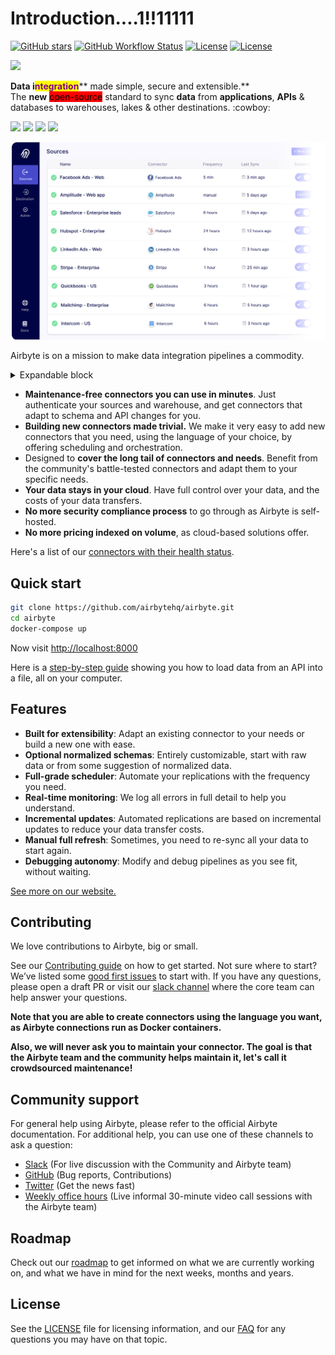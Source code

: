 # Introduction....1!!11111

[![GitHub stars](https://img.shields.io/github/stars/airbytehq/airbyte?style=social\&label=Star\&maxAge=2592000)](https://github.com/airbytehq/airbyte/stargazers/) [![GitHub Workflow Status](https://img.shields.io/github/workflow/status/airbytehq/airbyte/Airbyte%20CI)](https://github.com/airbytehq/airbyte/actions/workflows/gradle.yml) [![License](https://img.shields.io/static/v1?label=license\&message=MIT\&color=brightgreen)](https://github.com/airbytehq/airbyte/tree/a9b1c6c0420550ad5069aca66c295223e0d05e27/LICENSE/README.md) [![License](https://img.shields.io/static/v1?label=license\&message=ELv2\&color=brightgreen)](https://github.com/airbytehq/airbyte/tree/a9b1c6c0420550ad5069aca66c295223e0d05e27/LICENSE/README.md)

![](.gitbook/assets/airbyte\_new\_logo.svg)

**Data i**<mark style="color:purple;">**ntegration**</mark>\*\* made simple, secure and extensible.\*\*\
The **new** <mark style="background-color:red;">open-source</mark> standard to sync **data** from **applications**, **APIs** & databases to warehouses, lakes & other destinations. :cowboy:

[![](.gitbook/assets/deploy\_locally.svg)](deploying-airbyte/local-deployment.md) [![](.gitbook/assets/deploy\_on\_aws.svg)](deploying-airbyte/on-aws-ec2.md) [![](.gitbook/assets/deploy\_on\_gcp.svg)](deploying-airbyte/on-gcp-compute-engine.md) [![](.gitbook/assets/deploy\_on\_k8s.svg)](deploying-airbyte/on-kubernetes.md)

![](.gitbook/assets/airbyte-ui-for-your-integration-pipelines.png)

Airbyte is on a mission to make data integration pipelines a commodity.

<details>

<summary>Expandable block</summary>



</details>

* **Maintenance-free connectors you can use in minutes**. Just authenticate your sources and warehouse, and get connectors that adapt to schema and API changes for you.
* **Building new connectors made trivial.** We make it very easy to add new connectors that you need, using the language of your choice, by offering scheduling and orchestration.
* Designed to **cover the long tail of connectors and needs**. Benefit from the community's battle-tested connectors and adapt them to your specific needs.
* **Your data stays in your cloud**. Have full control over your data, and the costs of your data transfers.
* **No more security compliance process** to go through as Airbyte is self-hosted.
* **No more pricing indexed on volume**, as cloud-based solutions offer.

Here's a list of our [connectors with their health status](integrations/).

## Quick start

```bash
git clone https://github.com/airbytehq/airbyte.git
cd airbyte
docker-compose up
```

Now visit [http://localhost:8000](http://localhost:8000)

Here is a [step-by-step guide](https://github.com/airbytehq/airbyte/tree/e378d40236b6a34e1c1cb481c8952735ec687d88/docs/quickstart/getting-started.md) showing you how to load data from an API into a file, all on your computer.

## Features

* **Built for extensibility**: Adapt an existing connector to your needs or build a new one with ease.
* **Optional normalized schemas**: Entirely customizable, start with raw data or from some suggestion of normalized data.
* **Full-grade scheduler**: Automate your replications with the frequency you need.
* **Real-time monitoring**: We log all errors in full detail to help you understand.
* **Incremental updates**: Automated replications are based on incremental updates to reduce your data transfer costs.
* **Manual full refresh**: Sometimes, you need to re-sync all your data to start again.
* **Debugging autonomy**: Modify and debug pipelines as you see fit, without waiting.

[See more on our website.](https://airbyte.io/features/)

## Contributing

We love contributions to Airbyte, big or small.

See our [Contributing guide](contributing-to-airbyte/) on how to get started. Not sure where to start? We’ve listed some [good first issues](https://github.com/airbytehq/airbyte/labels/good%20first%20issue) to start with. If you have any questions, please open a draft PR or visit our [slack channel](https://github.com/airbytehq/airbyte/tree/a9b1c6c0420550ad5069aca66c295223e0d05e27/slack.airbyte.io) where the core team can help answer your questions.

**Note that you are able to create connectors using the language you want, as Airbyte connections run as Docker containers.**

**Also, we will never ask you to maintain your connector. The goal is that the Airbyte team and the community helps maintain it, let's call it crowdsourced maintenance!**

## Community support

For general help using Airbyte, please refer to the official Airbyte documentation. For additional help, you can use one of these channels to ask a question:

* [Slack](https://slack.airbyte.io) (For live discussion with the Community and Airbyte team)
* [GitHub](https://github.com/airbytehq/airbyte) (Bug reports, Contributions)
* [Twitter](https://twitter.com/airbytehq) (Get the news fast)
* [Weekly office hours](https://airbyte.io/weekly-office-hours/) (Live informal 30-minute video call sessions with the Airbyte team)

## Roadmap

Check out our [roadmap](project-overview/roadmap.md) to get informed on what we are currently working on, and what we have in mind for the next weeks, months and years.

## License

See the [LICENSE](project-overview/licenses/) file for licensing information, and our [FAQ](project-overview/licenses/license-faq.md) for any questions you may have on that topic.
